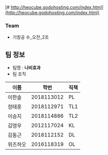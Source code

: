 [# http://heocube.godohosting.com/index.html](http://heocube.godohosting.com/index.html)

### Team
* 기창공 수_오전_2조

## 팀 정보
* 팀명 : __나비효과__
* 팀 조직

|이름|학번|직책|
|---|---|---|
|이한솔|2018113012|PL|
|정태훈|2018112971|TL1|
|이승지|2018114886|TL2|
|김영우|2012117024|KL|
|김동근|2018112152|DL|
|위즈하오|2016118319|OL|
